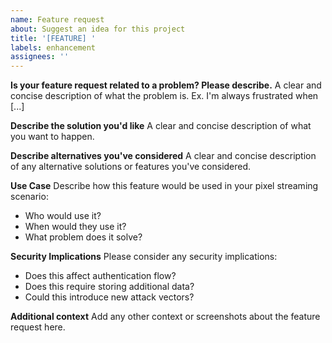 ```yaml
---
name: Feature request
about: Suggest an idea for this project
title: '[FEATURE] '
labels: enhancement
assignees: ''
---
```


**Is your feature request related to a problem? Please describe.**
A clear and concise description of what the problem is. Ex. I'm always frustrated when [...]

**Describe the solution you'd like**
A clear and concise description of what you want to happen.

**Describe alternatives you've considered**
A clear and concise description of any alternative solutions or features you've considered.

**Use Case**
Describe how this feature would be used in your pixel streaming scenario:
- Who would use it?
- When would they use it?
- What problem does it solve?

**Security Implications**
Please consider any security implications:
- Does this affect authentication flow?
- Does this require storing additional data?
- Could this introduce new attack vectors?

**Additional context**
Add any other context or screenshots about the feature request here.
